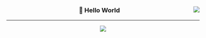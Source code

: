 <div align="center">
   
  <img align="right" src="https://github-readme-stats.vercel.app/api/top-langs/?username=hjk329&theme=dracula&"/>
  
  ### 🐥 Hello World 
  
  ---
  
<a href="https://hits.seeyoufarm.com"><img src="https://hits.seeyoufarm.com/api/count/incr/badge.svg?url=https%3A%2F%2Fgithub.com%2Fhjk329%2Fhjk329&count_bg=%230B0B0B&title_bg=%23090909&icon=&icon_color=%23E7E7E7&title=hits&edge_flat=false"/></a>
  <br>
 
</div>
